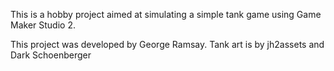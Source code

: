 This is a hobby project aimed at simulating a simple tank game using Game Maker Studio 2.

This project was developed by George Ramsay.
Tank art is by jh2assets and Dark Schoenberger

